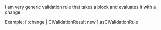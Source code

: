 I am very generic validation rule that takes a block and evaluates it with a change.

Example: 
	[ :change | CIValidationResult new ] asCIValidationRule